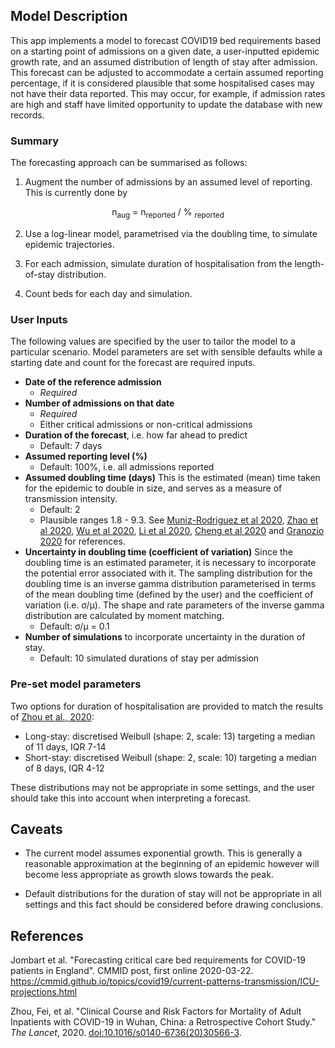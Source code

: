 ## Model Description

This app implements a model to forecast COVID19 bed requirements based on a
starting point of admissions on a given date, a user-inputted epidemic growth
rate, and an assumed distribution of length of stay after admission. This
forecast can be adjusted to accommodate a certain assumed reporting percentage,
if it is considered plausible that some hospitalised cases may not have their
data reported. This may occur, for example, if admission rates are high and
staff have limited opportunity to update the database with new records.

### Summary

The forecasting approach can be summarised as follows:

1. Augment the number of admissions by an assumed level of reporting. This is
   currently done by

<div style="text-align:center"> n<sub>aug</sub> = n<sub>reported</sub> / %
<sub>reported</sub> </div>
 
2. Use a log-linear model, parametrised via the doubling time, to simulate
   epidemic trajectories.

3. For each admission, simulate duration of hospitalisation from the
   length-of-stay distribution.

4. Count beds for each day and simulation.


### User Inputs

The following values are specified by the user to tailor the model to a
particular scenario. Model parameters are set with sensible defaults while a
starting date and count for the forecast are required inputs.

* **Date of the reference admission**
  - *Required*
* **Number of admissions on that date**
  - *Required*
  - Either critical admissions or non-critical admissions
* **Duration of the forecast**, i.e. how far ahead to predict
  - Default: 7 days
* **Assumed reporting level (%)** 
  - Default: 100%, i.e. all admissions reported
* **Assumed doubling time (days)** This is the estimated (mean) time taken for the epidemic to double in size, and serves as a measure of transmission intensity.
  - Default: 2
  - Plausible ranges 1.8 - 9.3. See [Muniz-Rodriguez et al 2020](https://www.medrxiv.org/content/10.1101/2020.02.05.20020750v4.full.pdf), [Zhao et al 2020](https://www.medrxiv.org/content/medrxiv/early/2020/02/29/2020.02.26.20028449.full.pdf), [Wu et al 2020](https://www.nature.com/articles/s41591-020-0822-7), [Li et al 2020](https://www.nejm.org/doi/full/10.1056/NEJMoa2001316), [Cheng et al 2020](https://link.springer.com/content/pdf/10.1007/s15010-020-01401-y.pdf) and [Granozio 2020](https://arxiv.org/ftp/arxiv/papers/2003/2003.08661.pdf) for references. 
* **Uncertainty in doubling time (coefficient of variation)** Since the doubling time is an estimated parameter, it is necessary to incorporate the potential error associated with it. The sampling distribution for the doubling time is an inverse gamma distribution parameterised in terms of the mean doubling time (defined by the user) and the coefficient of variation (i.e. &sigma;/&mu;). The shape and rate parameters of the inverse gamma distribution are calculated by moment matching. 
  - Default: &sigma;/&mu; = 0.1
* **Number of simulations** to incorporate uncertainty in the duration of stay.
  - Default: 10 simulated durations of stay per admission



### Pre-set model parameters

Two options for duration of hospitalisation are provided to match the results of
<a
href="https://www.thelancet.com/journals/lancet/article/PIIS0140-6736(20)30566-3/fulltext">Zhou
et al., 2020</a>:


* Long-stay: discretised Weibull (shape: 2, scale: 13) targeting a median of 11
    days, IQR 7-14
* Short-stay: discretised Weibull (shape: 2, scale: 10) targeting a median of 8
    days, IQR 4-12

These distributions may not be appropriate in some settings, and the user should
take this into account when interpreting a forecast.



## Caveats

* The current model assumes exponential growth. This is generally a reasonable
  approximation at the beginning of an epidemic however will become less
  appropriate as growth slows towards the peak.

* Default distributions for the duration of stay will not be appropriate in all
  settings and this fact should be considered before drawing conclusions.



## References

Jombart et al. "Forecasting critical care bed requirements for COVID-19 patients in England". CMMID post, first online 2020-03-22. https://cmmid.github.io/topics/covid19/current-patterns-transmission/ICU-projections.html

Zhou, Fei, et al. "Clinical Course and Risk Factors for Mortality of Adult Inpatients with COVID-19 in Wuhan, China: a Retrospective Cohort Study." _The Lancet_, 2020. <a href="https://doi.org/10.1016/s0140-6736(20)30566-3">doi:10.1016/s0140-6736(20)30566-3</a>.

